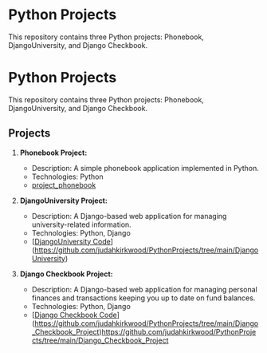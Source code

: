 # Python Projects

This repository contains three Python projects: Phonebook, DjangoUniversity, and Django Checkbook.


# Python Projects

This repository contains three Python projects: Phonebook, DjangoUniversity, and Django Checkbook.

## Projects

1. **Phonebook Project:**
   - Description: A simple phonebook application implemented in Python.
   - Technologies: Python
   - [project_phonebook](https://github.com/judahkirkwood/PythonProjects/tree/main/project_phonebook)

2. **DjangoUniversity Project:**
   - Description: A Django-based web application for managing university-related information.
   - Technologies: Python, Django
   - [[DjangoUniversity Code](django_university/)](https://github.com/judahkirkwood/PythonProjects/tree/main/DjangoUniversity)

3. **Django Checkbook Project:**
   - Description: A Django-based web application for managing personal finances and transactions keeping you up to date on fund balances.
   - Technologies: Python, Django
   - [[Django Checkbook Code](django_checkbook/)](https://github.com/judahkirkwood/PythonProjects/tree/main/Django_Checkbook_Project)https://github.com/judahkirkwood/PythonProjects/tree/main/Django_Checkbook_Project
